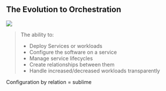 ##  The Evolution to Orchestration

![](/img/devopsolution.png)

> The ability to:
>
> - Deploy Services or workloads
> - Configure the software on a service
> - Manage service lifecycles
> - Create relationships between them
> - Handle increased/decreased workloads transparently

Configuration by relation = sublime
